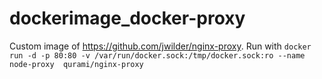 # dockerimage_docker-proxy

Custom image of https://github.com/jwilder/nginx-proxy.
Run with `docker run -d -p 80:80 -v /var/run/docker.sock:/tmp/docker.sock:ro --name node-proxy  qurami/nginx-proxy`
